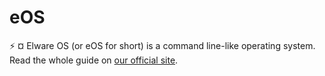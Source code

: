 # eOS
:zap: ¤ Elware OS (or eOS for short) is a command line-like operating system. Read the whole guide on [our official site](https://elwarecorporation.wixsite.com/elware/).

